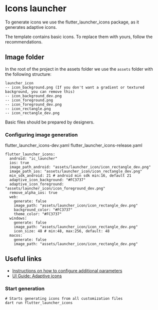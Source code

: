 # Icons launcher

To generate icons we use the flutter_launcher_icons package, as it generates adaptive icons.

The template contains basic icons. To replace them with yours, follow the recommendations.

## Image folder

In the root of the project in the assets folder we use the `assets` folder with the following structure:

``` text
launcher_icon
-- icon_background.png (If you don't want a gradient or textured background, you can remove this)
-- icon_background_dev.png
-- icon_foreground.png
-- icon_foreground_dev.png
-- icon_rectangle.png
-- icon_rectangle_dev.png
```

Basic files should be prepared by designers.

### Configuring image generation

flutter_launcher_icons-dev.yaml
flutter_launcher_icons-release.yaml

```text
flutter_launcher_icons:
  android: "ic_launcher"
  ios: true
  image_path_android: "assets/launcher_icon/icon_rectangle_dev.png"
  image_path_ios: "assets/launcher_icon/icon_rectangle_dev.png"
  min_sdk_android: 21 # android min sdk min:16, default 21
  adaptive_icon_background: "#FC3737"
  adaptive_icon_foreground: "assets/launcher_icon/icon_foreground_dev.png"
  remove_alpha_ios: true
  web:
    generate: false
    image_path: "assets/launcher_icon/icon_rectangle_dev.png"
    background_color: "#FC3737"
    theme_color: "#FC3737"
  windows:
    generate: false
    image_path: "assets/launcher_icon/icon_rectangle_dev.png"
    icon_size: 48 # min:48, max:256, default: 48
  macos:
    generate: false
    image_path: "assets/launcher_icon/icon_rectangle_dev.png"
```

## Useful links
- [Instructions on how to configure additional parameters](https://pub.dev/packages/flutter_launcher_icons)
- [UI Guide: Adaptive icons](https://developer.android.com/develop/ui/views/launch/icon_design_adaptive)

### Start generation

```shell
# Starts generating icons from all customization files
dart run flutter_launcher_icons
```